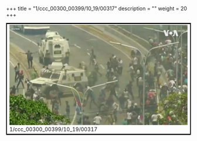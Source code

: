 +++
title = "1/ccc_00300_00399/10_19/00317"
description = ""
weight = 20
+++

<table style="border:2px solid black;max-width:800px;max-height:800px;" 
><tr><td>
<img class="center-fit-jpg"
src="/jpg_/aaa_20190430_NxaOmWaI8sI_00316.jpg">
1/ccc_00300_00399/10_19/00317
</img></td></tr></table>
